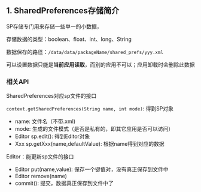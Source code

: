 ## 1. SharedPreferences存储简介

SP存储专门用来存储一些单一的小数据，

存储数据的类型：boolean、float、int、long、String

数据保存的路径：`/data/data/packageName/shared_prefs/yyy.xml`

可以设置数据只能是**当前应用读取**，而别的应用不可以；应用卸载时会删除此数据

### 相关API

SharedPreferences对应sp文件的接口

`context.getSharedPreferences(String name, int mode)`: 得到SP对象

- name: 文件名（不带.xml)
- mode: 生成的文件模式（是否是私有的，即其它应用是否可以访问）
- Editor sp.edit(): 得到Editor对象
- Xxx sp.getXxx(name,defaultValue): 根据name得到对应的数据

Editor：能更新sp文件的接口

- Editor put(name,value): 保存一个键值对，没有真正保存到文件中
- Editor remove(name)
- commit(): 提交，数据真正保存到文件中了